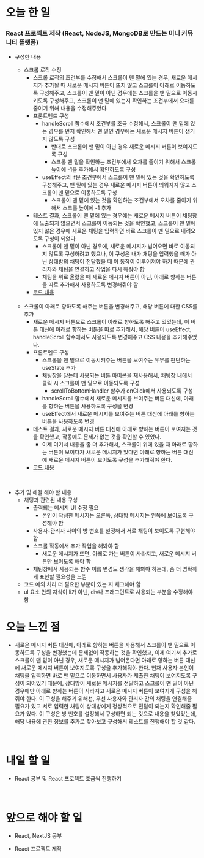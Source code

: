 # 오늘 한 일

### React 프로젝트 제작 (React, NodeJS, MongoDB로 만드는 미니 커뮤니티 플랫폼)

- 구성한 내용

  - 스크롤 로직 수정
    - 스크롤 로직의 조건부를 수정해서 스크롤이 맨 밑에 있는 경우, 새로운 메시지가 추가될 때 새로운 메시지 버튼이 뜨지 않고 스크롤이 아래로 이동하도록 구성해주고, 스크롤이 맨 밑이 아닌 경우에는 스크롤을 맨 밑으로 이동시키도록 구성해주고, 스크롤이 맨 밑에 있는지 확인하는 조건부에서 오차를 줄이기 위해 내용을 수정해주었다.
    - 프론트엔드 구성
      - handleScroll 함수에서 조건부를 조금 수정해서, 스크롤이 맨 밑에 있는 경우를 먼저 확인해서 맨 밑인 경우에는 새로운 메시지 버튼이 생기지 않도록 구성
        - 반대로 스크롤이 맨 밑이 아닌 경우 새로운 메시지 버튼이 보여지도록 구성
        - 스크롤 맨 밑을 확인하는 조건부에서 오차를 줄이기 위해서 스크롤 높이에 -1을 추가해서 확인하도록 구성
      - useEffect의 if문 조건부에서 스크롤이 맨 밑에 있는 것을 확인하도록 구성해주고, 맨 밑에 있는 경우 새로운 메시지 버튼이 띄워지지 않고 스크롤이 맨 밑으로 이동하도록 구성
        - 스크롤이 맨 밑에 있는 것을 확인하는 조건부에서 오차를 줄이기 위해서 스크롤 높이에 -1 추가
    - 테스트 결과, 스크롤이 맨 밑에 있는 경우에는 새로운 메시지 버튼이 채팅창에 노출되지 않으면서 스크롤이 이동되는 것을 확인했고, 스크롤이 맨 밑에 있지 않은 경우에 새로운 채팅을 입력하면 바로 스크롤이 맨 밑으로 내려오도록 구성이 되었다.
      - 스크롤이 맨 밑이 아닌 경우에, 새로운 메시지가 넘어오면 바로 이동되지 않도록 구성하려고 했으나, 이 구성은 내가 채팅을 입력했을 때가 아닌 상대방의 채팅이 전달했을 때 이 동작이 이루어져야 하기 때문에 관리자와 채팅을 연결하고 작업을 다시 해줘야 함
      - 채팅을 위로 올렸을 때 새로운 메시지 버튼이 아닌, 아래로 향하는 버튼을 따로 추가해서 사용하도록 변경해줘야 함
    - [코드 내용](https://github.com/jeongsangtae/mini-community-platform/commit/e41663b00a815f62015e74f7ce35da9b8d521a36)

  <br />

  - 스크롤이 아래로 향하도록 해주는 버튼을 변경해주고, 해당 버튼에 대한 CSS를 추가
    - 새로운 메시지 버튼으로 스크롤이 아래로 향하도록 해주고 있었는데, 이 버튼 대신에 아래로 향하는 버튼을 따로 추가해서, 해당 버튼이 useEffect, handleScroll 함수에서도 사용되도록 변경해주고 CSS 내용을 추가해주었다.
    - 프론트엔드 구성
      - 스크롤을 맨 밑으로 이동시켜주는 버튼을 보여주는 유무를 판단하는 useState 추가
      - 채팅창을 닫는데 사용되는 버튼 아이콘을 재사용해서, 채팅창 내에서 클릭 시 스크롤이 맨 밑으로 이동되도록 구성
        - scrollToBottomHandler 함수가 onClick에서 사용되도록 구성
      - handleScroll 함수에서 새로운 메시지를 보여주는 버튼 대신에, 아래를 향하는 버튼을 사용하도록 구성을 변경
      - useEffect에서 새로운 메시지를 보여주는 버튼 대신에 아래를 향하는 버튼을 사용하도록 변경
    - 테스트 결과, 새로운 메시지 버튼 대신에 아래로 향하는 버튼이 보여지는 것을 확인했고, 작동에도 문제가 없는 것을 확인할 수 있었다.
      - 이제 여기서 내용을 좀 더 추가해서, 스크롤이 위에 있을 때 아래로 향하는 버튼이 보이다가 새로운 메시지가 있다면 아래로 향하는 버튼 대신에 새로운 메시지 버튼이 보이도록 구성을 추가해줘야 한다.
    - [코드 내용](https://github.com/jeongsangtae/mini-community-platform/commit/38d0921905c89528623ca9906e0025aaf0a42699)

<br />

- 추가 및 해결 해야 할 내용
  - 채팅과 관련된 내용 구성
    - 출력되는 메시지 UI 수정 필요
      - 본인이 작성한 메시지는 오른쪽, 상대방 메시지는 왼쪽에 보이도록 구성해야 함
    - 사용자-관리자 사이의 방 번호를 설정해서 서로 채팅이 보이도록 구현해야 함
    - 스크롤 작동에서 추가 작업을 해봐야 함
      - 새로운 메시지가 뜨면, 아래로 가는 버튼이 사라지고, 새로운 메시지 버튼만 보이도록 해야 함
    - 채팅창에서 사용되는 함수 이름 변경도 생각을 해봐야 하는데, 좀 더 명확하게 표현할 필요성을 느낌
  - 코드 예외 처리 더 필요한 부분이 있는 지 체크해야 함
  - ul 요소 안의 자식이 li가 아닌, div나 프래그먼트로 사용되는 부분을 수정해야 함

# 오늘 느낀 점

- 새로운 메시지 버튼 대신에, 아래로 향하는 버튼을 사용해서 스크롤이 맨 밑으로 이동하도록 구성을 변경했는데 문제없이 작동하는 것을 확인했고, 이제 여기서 추가로 스크롤이 맨 밑이 아닌 경우, 새로운 메시지가 넘어온다면 아래로 향하는 버튼 대신에 새로운 메시지 버튼이 보여지도록 구성을 추가해줘야 한다. 현재 사용자 본인이 채팅을 입력하면 바로 맨 밑으로 이동하면서 사용자가 제출한 채팅이 보여지도록 구성이 되어있기 때문에, 상대방이 새로운 메시지를 전달하고 스크롤이 맨 밑이 아닌 경우에만 아래로 향하는 버튼이 사라지고 새로운 메시지 버튼이 보여지게 구성을 해줘야 한다. 이 구성을 해주기 위해선, 우선 사용자와 관리자 간의 채팅을 연결해줄 필요가 있고 서로 입력한 채팅이 상대방에게 정상적으로 전달이 되는지 확인해줄 필요가 있다. 이 구성은 방 번호를 설정해서 구성하면 되는 것으로 내용을 찾았었는데, 해당 내용에 관한 정보를 추가로 찾아보고 구성해서 테스트를 진행해야 할 것 같다.

<br />

# 내일 할 일

- React 공부 및 React 프로젝트 조금씩 진행하기

<br />

# 앞으로 해야 할 일

- React, NextJS 공부

- React 프로젝트 제작
